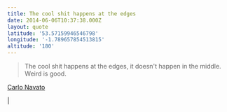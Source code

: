 ```yaml
---
title: The cool shit happens at the edges
date: 2014-06-06T10:37:38.000Z
layout: quote
latitude: '53.57159946546798'
longitude: '-1.789657854513815'
altitude: '180'
---
```


> The cool shit happens at the edges, it doesn't happen in the middle. Weird is good. 

[Carlo Navato](https://twitter.com/DoLectures/status/474807435329552385)



 |
